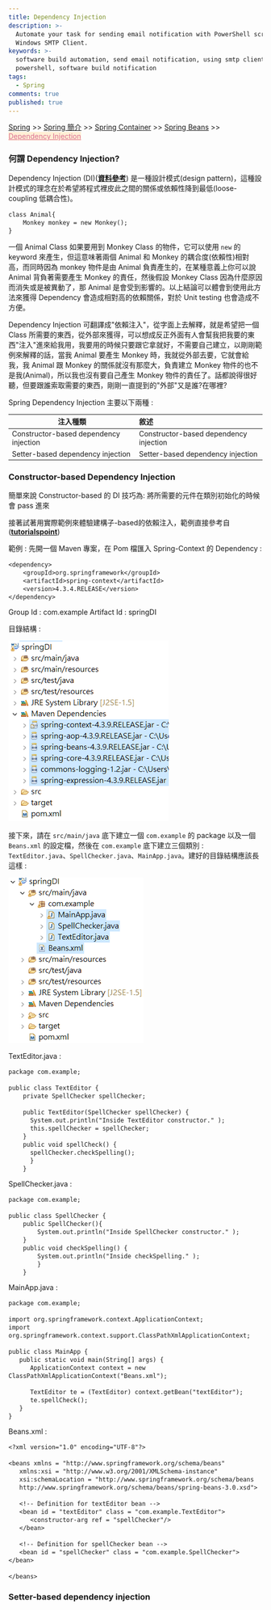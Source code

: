 ```yaml
---
title: Dependency Injection
description: >-
  Automate your task for sending email notification with PowerShell script and
  Windows SMTP Client.
keywords: >-
  software build automation, send email notification, using smtp client in
  powershell, software build notification
tags:
  - Spring
comments: true
published: true
---
```

<a href="/spring/">Spring</a> >>
<a href="/spring/spring_page1/">Spring 簡介</a> >>
<a href="/spring/spring_page2/">Spring Container</a> >> <a href="/spring/spring_page3/">Spring Beans</a> >> <a href="/spring/spring_page4/" style="color:palevioletred;background-color:papayawhip;">Dependency Injection</a>
<div class="divider"></div>

### 何謂 Dependency Injection?

Dependency Injection (DI)(**<a href="https://stackoverflow.com/questions/130794/what-is-dependency-injection?noredirect=1&lq=1" target="_blank">資料參考</a>**) 是一種設計模式(design pattern)，這種設計模式的理念在於希望將程式裡皮此之間的關係或依賴性降到最低(loose-coupling 低耦合性)。

```
class Animal{
	Monkey monkey = new Monkey();
}
```
一個 Animal Class 如果要用到 Monkey Class 的物件，它可以使用 `new` 的 keyword 來產生，但這意味著兩個 Animal 和 Monkey 的耦合度(依賴性)相對高，而同時因為 monkey 物件是由 Animal 負責產生的，在某種意義上你可以說 Animal 背負著需要產生 Monkey 的責任，然後假設 Monkey Class 因為什麼原因而消失或是被異動了，那 Animal 是會受到影響的。以上結論可以體會到使用此方法來獲得 Dependency 會造成相對高的依賴關係，對於 Unit testing 也會造成不方便。

Dependency Injection 可翻譯成"依賴注入"，從字面上去解釋，就是希望把一個 Class 所需要的東西，從外部來獲得，可以想成反正外面有人會幫我把我要的東西"注入"進來給我用，我要用的時候只要跟它拿就好，不需要自己建立，以剛剛範例來解釋的話，當我 Animal 要產生 Monkey 時，我就從外部去要，它就會給我，我 Animal 跟 Monkey 的關係就沒有那麼大，負責建立 Monkey 物件的也不是我(Animal)，所以我也沒有要自己產生 Monkey 物件的責任了。話都說得很好聽，但要跟誰索取需要的東西，剛剛一直提到的"外部"又是誰?在哪裡?

Spring Dependency Injection 主要以下兩種 : 

| 注入種類                                 | 敘述                                          |
| ----------------------------------------|:----------------------------------------------|
| Constructor-based dependency injection  | Constructor-based dependency injection        |
| Setter-based dependency injection       | Setter-based dependency injection             |

### Constructor-based Dependency Injection
簡單來說 Constructor-based 的 DI 技巧為: 將所需要的元件在類別初始化的時候會 pass 進來

接著試著用實際範例來體驗建構子-based的依賴注入，範例直接參考自(**<a href="https://www.tutorialspoint.com/spring/constructor_based_dependency_injection.htm" target="_blank">tutorialspoint</a>**)

範例 : 先開一個 Maven 專案，在 Pom 檔匯入 Spring-Context 的 Dependency : 
```
<dependency>
    <groupId>org.springframework</groupId>
    <artifactId>spring-context</artifactId>
    <version>4.3.4.RELEASE</version>
</dependency>
```
Group Id : com.example
Artifact Id : springDI

目錄結構 : 

![SPRING](spring_images/spring_DI_config01.png)

接下來，請在 `src/main/java` 底下建立一個 `com.example` 的 package 以及一個 `Beans.xml` 的設定檔，然後在 `com.example` 底下建立三個類別 : `TextEditor.java`、`SpellChecker.java`、`MainApp.java`。建好的目錄結構應該長這樣 : 

![SPRING](spring_images/spring_DI_config02.png)

TextEditor.java : 

```
package com.example;

public class TextEditor {
	private SpellChecker spellChecker;

	public TextEditor(SpellChecker spellChecker) {
      System.out.println("Inside TextEditor constructor." );
      this.spellChecker = spellChecker;
	}
	public void spellCheck() {
      spellChecker.checkSpelling();
      }
	}
```

SpellChecker.java : 

```
package com.example;

public class SpellChecker {
	public SpellChecker(){
		System.out.println("Inside SpellChecker constructor." );
	}
	public void checkSpelling() {
		System.out.println("Inside checkSpelling." );
		}
	}
```

MainApp.java : 

```
package com.example;

import org.springframework.context.ApplicationContext;
import org.springframework.context.support.ClassPathXmlApplicationContext;

public class MainApp {
   public static void main(String[] args) {
      ApplicationContext context = new ClassPathXmlApplicationContext("Beans.xml");

      TextEditor te = (TextEditor) context.getBean("textEditor");
      te.spellCheck();
   }
}
```

Beans.xml : 

```
<?xml version="1.0" encoding="UTF-8"?>

<beans xmlns = "http://www.springframework.org/schema/beans"
   xmlns:xsi = "http://www.w3.org/2001/XMLSchema-instance"
   xsi:schemaLocation = "http://www.springframework.org/schema/beans
   http://www.springframework.org/schema/beans/spring-beans-3.0.xsd">

   <!-- Definition for textEditor bean -->
   <bean id = "textEditor" class = "com.example.TextEditor">
      <constructor-arg ref = "spellChecker"/>
   </bean>

   <!-- Definition for spellChecker bean -->
   <bean id = "spellChecker" class = "com.example.SpellChecker"></bean>

</beans>
```


 
### Setter-based dependency injection
